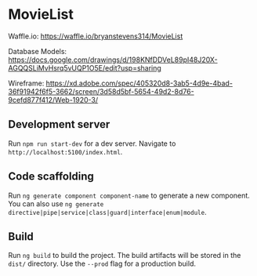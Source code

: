 # MovieList

Waffle.io: https://waffle.io/bryanstevens314/MovieList

Database Models: https://docs.google.com/drawings/d/198KNfDDVeL89pI48J20X-AGQQSLiMvHsrq5vUQP1O5E/edit?usp=sharing

Wireframe: https://xd.adobe.com/spec/405320d8-3ab5-4d9e-4bad-36f91942f6f5-3662/screen/3d58d5bf-5654-49d2-8d76-9cefd877f412/Web-1920-3/

## Development server

Run `npm run start-dev` for a dev server. Navigate to `http://localhost:5100/index.html`.

## Code scaffolding

Run `ng generate component component-name` to generate a new component. You can also use `ng generate directive|pipe|service|class|guard|interface|enum|module`.

## Build

Run `ng build` to build the project. The build artifacts will be stored in the `dist/` directory. Use the `--prod` flag for a production build.
